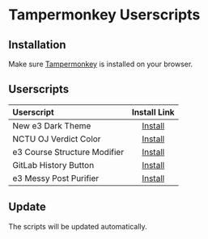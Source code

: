 # Tampermonkey Userscripts

## Installation

Make sure [Tampermonkey](https://www.tampermonkey.net/) is installed on your browser.

## Userscripts

| Userscript | Install Link |
| :--- | :---: |
| New e3 Dark Theme | [Install](https://github.com/CSY54/tampermonkey-userscripts/raw/master/e3-dark-theme.user.js) |
| NCTU OJ Verdict Color | [Install](https://github.com/CSY54/tampermonkey-userscripts/raw/master/nctu-oj-verdict-color.user.js) |
| e3 Course Structure Modifier | [Install](https://github.com/CSY54/tampermonkey-userscripts/raw/master/e3-course-structure-modifier.user.js) |
| GitLab History Button | [Install](https://github.com/CSY54/tampermonkey-userscripts/raw/master/gitlab-history-button.user.js) |
| e3 Messy Post Purifier | [Install](https://github.com/CSY54/tampermonkey-userscripts/raw/master/e3-messy-post-purifier.user.js)

## Update

The scripts will be updated automatically.
